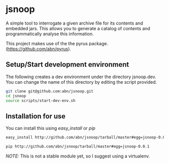 jsnoop
======

A simple tool to interrogate a given archive file for its contents and embedded jars. This allows you to generate a catalog of contents and programmatically analyse this information.

This project makes use of the the pyrus package. (https://github.com/abn/pyrus).

Setup/Start development environment
------
The following creates a dev environment under the directory jsnoop.dev. You can change the name of this directory by editing the script provided.

```bash
git clone git@github.com:abn/jsnoop.git
cd jsnoop
source scripts/start-dev-env.sh
```
Installation for use
-----
You can install this using _easy_install_ or _pip_
```bash
easy_install http://github.com/abn/jsnoop/tarball/master#egg=jsnoop-0.0.1
```

```bash
pip http://github.com/abn/jsnoop/tarball/master#egg=jsnoop-0.0.1
```
*NOTE:* This is not a stable module yet, so I suggest using a virtualenv.
